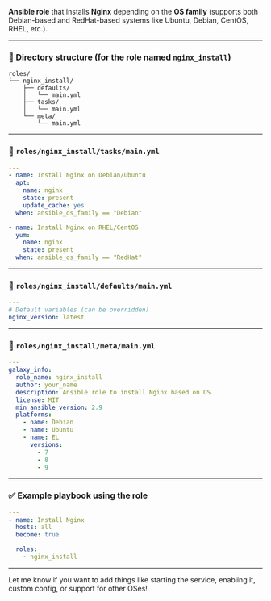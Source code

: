 **Ansible role** that installs **Nginx** depending on the **OS family** (supports both Debian-based and RedHat-based systems like Ubuntu, Debian, CentOS, RHEL, etc.).

---

### 📁 Directory structure (for the role named `nginx_install`)
```
roles/
└── nginx_install/
    ├── defaults/
    │   └── main.yml
    ├── tasks/
    │   └── main.yml
    └── meta/
        └── main.yml
```

---

### 📄 `roles/nginx_install/tasks/main.yml`

```yaml
---
- name: Install Nginx on Debian/Ubuntu
  apt:
    name: nginx
    state: present
    update_cache: yes
  when: ansible_os_family == "Debian"

- name: Install Nginx on RHEL/CentOS
  yum:
    name: nginx
    state: present
  when: ansible_os_family == "RedHat"
```

---

### 📄 `roles/nginx_install/defaults/main.yml`

```yaml
---
# Default variables (can be overridden)
nginx_version: latest
```

---

### 📄 `roles/nginx_install/meta/main.yml`

```yaml
---
galaxy_info:
  role_name: nginx_install
  author: your_name
  description: Ansible role to install Nginx based on OS
  license: MIT
  min_ansible_version: 2.9
  platforms:
    - name: Debian
    - name: Ubuntu
    - name: EL
      versions:
        - 7
        - 8
        - 9
```

---

### ✅ Example playbook using the role

```yaml
---
- name: Install Nginx
  hosts: all
  become: true

  roles:
    - nginx_install
```

---

Let me know if you want to add things like starting the service, enabling it, custom config, or support for other OSes!
